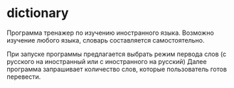 # dictionary

Программа тренажер по изучению иностранного языка.
Возможно изучение любого языка, словарь составляется самостоятельно.

При запуске программы предлагается выбрать режим первода слов (с русского на иностранный или с иностранного на русский)
Далее программа запрашивает количество слов, которые пользователь готов перевести.
